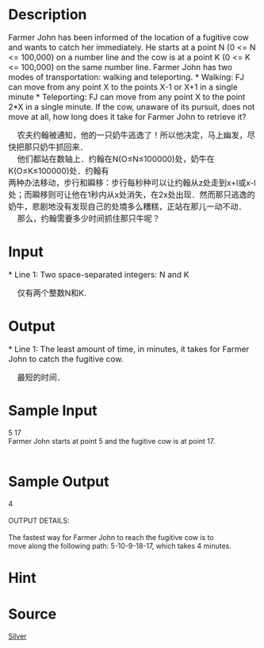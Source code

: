 
# Description

<div class="content"><p><span style="font-size: medium">Farmer John has been informed of the location of a fugitive cow and wants to catch her immediately. He starts at a point N (0 &lt;= N &lt;= 100,000) on a number line and the cow is at a point K (0 &lt;= K &lt;= 100,000) on the same number line. Farmer John has two modes of transportation: walking and teleporting. * Walking: FJ can move from any point X to the points X-1 or X+1 in a single minute * Teleporting: FJ can move from any point X to the point 2*X in a single minute. If the cow, unaware of its pursuit, does not move at all, how long does it take for Farmer John to retrieve it? </span></p>
<div><span style="font-size: medium">    农夫约翰被通知，他的一只奶牛逃逸了！所以他决定，马上幽发，尽快把那只奶牛抓回来．</span></div>
<div><span style="font-size: medium">    他们都站在数轴上．约翰在N(O≤N≤100000)处，奶牛在K(O≤K≤100000)处．约翰有</span></div>
<div><span style="font-size: medium">两种办法移动，步行和瞬移：步行每秒种可以让约翰从z处走到x+l或x-l处；而瞬移则可让他在1秒内从x处消失，在2x处出现．然而那只逃逸的奶牛，悲剧地没有发现自己的处境多么糟糕，正站在那儿一动不动．</span></div>
<div><span style="font-size: medium">    那么，约翰需要多少时间抓住那只牛呢？</span></div></div>

# Input

<div class="content"><p><span style="font-size: medium">* Line 1: Two space-separated integers: N and K </span></p>
<div><span style="font-size: medium">    仅有两个整数N和K.</span></div>
<p></p></div>

# Output

<div class="content"><p><span style="font-size: medium">* Line 1: The least amount of time, in minutes, it takes for Farmer John to catch the fugitive cow. </span></p>
<div><span style="font-size: medium">    最短的时间．</span></div></div>

# Sample Input

<div class="content"><span class="sampledata">5 17<br/>
Farmer John starts at point 5 and the fugitive cow is at point 17.<br/>
<br/>
</span></div>

# Sample Output

<div class="content"><span class="sampledata">4<br/>
<br/>
OUTPUT DETAILS:<br/>
<br/>
The fastest way for Farmer John to reach the fugitive cow is to<br/>
move along the following path: 5-10-9-18-17, which takes 4 minutes.</span></div>

# Hint

<div class="content"><p></p></div>

# Source

<div class="content"><p><a href="problemset.php?search=Silver">Silver</a></p></div>

